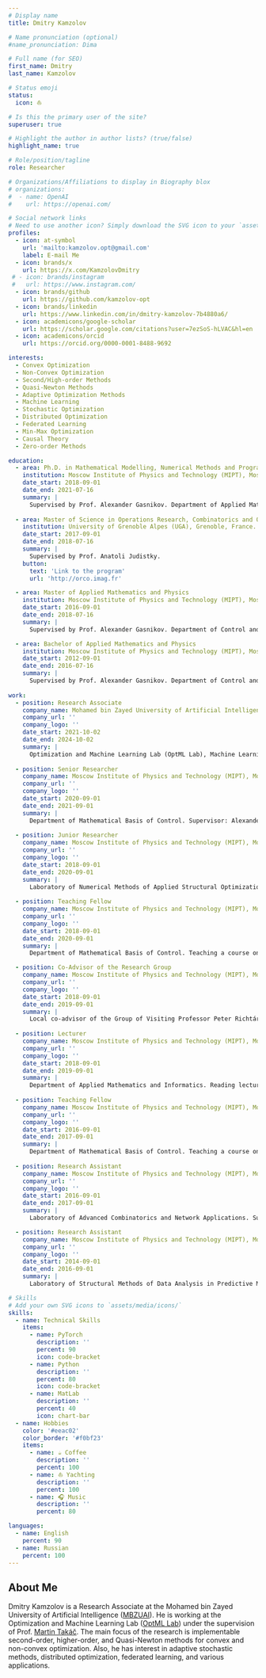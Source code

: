 ```yaml
---
# Display name
title: Dmitry Kamzolov

# Name pronunciation (optional)
#name_pronunciation: Dima

# Full name (for SEO)
first_name: Dmitry
last_name: Kamzolov

# Status emoji
status:
  icon: ⛵️ 

# Is this the primary user of the site?
superuser: true

# Highlight the author in author lists? (true/false)
highlight_name: true

# Role/position/tagline
role: Researcher

# Organizations/Affiliations to display in Biography blox
# organizations:
#  - name: OpenAI
#    url: https://openai.com/

# Social network links
# Need to use another icon? Simply download the SVG icon to your `assets/media/icons/` folder.
profiles:
  - icon: at-symbol
    url: 'mailto:kamzolov.opt@gmail.com'
    label: E-mail Me
  - icon: brands/x
    url: https://x.com/KamzolovDmitry
 # - icon: brands/instagram
 #   url: https://www.instagram.com/
  - icon: brands/github
    url: https://github.com/kamzolov-opt
  - icon: brands/linkedin
    url: https://www.linkedin.com/in/dmitry-kamzolov-7b4880a6/
  - icon: academicons/google-scholar
    url: https://scholar.google.com/citations?user=7ezSoS-hLVAC&hl=en
  - icon: academicons/orcid
    url: https://orcid.org/0000-0001-8488-9692

interests:
  - Convex Optimization
  - Non-Convex Optimization
  - Second/High-order Methods
  - Quasi-Newton Methods
  - Adaptive Optimization Methods
  - Machine Learning
  - Stochastic Optimization
  - Distributed Optimization
  - Federated Learning
  - Min-Max Optimization
  - Causal Theory
  - Zero-order Methods

education:
  - area: Ph.D. in Mathematical Modelling, Numerical Methods and Program Complexes
    institution: Moscow Institute of Physics and Technology (MIPT), Moscow, Russia.
    date_start: 2018-09-01
    date_end: 2021-07-16
    summary: |
      Supervised by Prof. Alexander Gasnikov. Department of Applied Mathematics and Informatics (DAMI). Moscow, Russia.
      
  - area: Master of Science in Operations Research, Combinatorics and Optimization (ORCO)
    institution: University of Grenoble Alpes (UGA), Grenoble, France.
    date_start: 2017-09-01
    date_end: 2018-07-16
    summary: |
      Supervised by Prof. Anatoli Judistky.
    button:
      text: 'Link to the program'
      url: 'http://orco.imag.fr'

  - area: Master of Applied Mathematics and Physics
    institution: Moscow Institute of Physics and Technology (MIPT), Moscow, Russia.
    date_start: 2016-09-01
    date_end: 2018-07-16
    summary: |
      Supervised by Prof. Alexander Gasnikov. Department of Control and Applied Mathematics (DCAM). 

  - area: Bachelor of Applied Mathematics and Physics
    institution: Moscow Institute of Physics and Technology (MIPT), Moscow, Russia.
    date_start: 2012-09-01
    date_end: 2016-07-16
    summary: | 
      Supervised by Prof. Alexander Gasnikov. Department of Control and Applied Mathematics (DCAM). Moscow, Russia.
      
work:
  - position: Research Associate
    company_name: Mohamed bin Zayed University of Artificial Intelligence (MBZUAI), Abu Dhabi, UAE.
    company_url: ''
    company_logo: ''
    date_start: 2021-10-02
    date_end: 2024-10-02
    summary: |
      Optimization and Machine Learning Lab (OptML Lab), Machine Learning Department. Supervisor: Martin Takáč.
      
  - position: Senior Researcher
    company_name: Moscow Institute of Physics and Technology (MIPT), Moscow, Russia.
    company_url: ''
    company_logo: ''
    date_start: 2020-09-01
    date_end: 2021-09-01
    summary: |
      Department of Mathematical Basis of Control. Supervisor: Alexander Gasnikov.
      
  - position: Junior Researcher
    company_name: Moscow Institute of Physics and Technology (MIPT), Moscow, Russia.
    company_url: ''
    company_logo: ''
    date_start: 2018-09-01
    date_end: 2020-09-01
    summary: |
      Laboratory of Numerical Methods of Applied Structural Optimization. Head: Yury Evtushenko.
  
  - position: Teaching Fellow
    company_name: Moscow Institute of Physics and Technology (MIPT), Moscow, Russia.
    company_url: ''
    company_logo: ''
    date_start: 2018-09-01
    date_end: 2020-09-01
    summary: |
      Department of Mathematical Basis of Control. Teaching a course on "Optimization Methods".  

  - position: Co-Advisor of the Research Group
    company_name: Moscow Institute of Physics and Technology (MIPT), Moscow, Russia.
    company_url: ''
    company_logo: ''
    date_start: 2018-09-01
    date_end: 2019-09-01
    summary: |
      Local co-advisor of the Group of Visiting Professor Peter Richtárik on Randomized Algorithms for Distributed Optimization Problems. Supervisor: Peter Richtárik.
      
  - position: Lecturer
    company_name: Moscow Institute of Physics and Technology (MIPT), Moscow, Russia.
    company_url: ''
    company_logo: ''
    date_start: 2018-09-01
    date_end: 2019-09-01
    summary: |
      Department of Applied Mathematics and Informatics. Reading lectures for a course on "Optimization Methods".
      
  - position: Teaching Fellow
    company_name: Moscow Institute of Physics and Technology (MIPT), Moscow, Russia.
    company_url: ''
    company_logo: ''
    date_start: 2016-09-01
    date_end: 2017-09-01
    summary: |
      Department of Mathematical Basis of Control. Teaching a course on "Optimization Methods".
      
  - position: Research Assistant
    company_name: Moscow Institute of Physics and Technology (MIPT), Moscow, Russia.
    company_url: ''
    company_logo: ''
    date_start: 2016-09-01
    date_end: 2017-09-01
    summary: |
      Laboratory of Advanced Combinatorics and Network Applications. Supervisor: Alexander Gasnikov. Head: Andrei Raigorodskii.

  - position: Research Assistant
    company_name: Moscow Institute of Physics and Technology (MIPT), Moscow, Russia.
    company_url: ''
    company_logo: ''
    date_start: 2014-09-01
    date_end: 2016-09-01
    summary: |
      Laboratory of Structural Methods of Data Analysis in Predictive Modeling (PreMoLab). Supervisor: Alexander Gasnikov. Head: Vladimir Spokoiny.

# Skills
# Add your own SVG icons to `assets/media/icons/`
skills:
  - name: Technical Skills
    items:
      - name: PyTorch
        description: ''
        percent: 90
        icon: code-bracket
      - name: Python
        description: ''
        percent: 80
        icon: code-bracket
      - name: MatLab
        description: ''
        percent: 40
        icon: chart-bar
  - name: Hobbies
    color: '#eeac02'
    color_border: '#f0bf23'
    items:
      - name: ☕️ Coffee
        description: ''
        percent: 100
      - name: ⛵ Yachting
        description: ''
        percent: 100
      - name: 🎧 Music
        description: ''
        percent: 80

languages:
  - name: English
    percent: 90
  - name: Russian
    percent: 100
---
```


## About Me

Dmitry Kamzolov is a Research Associate at the Mohamed bin Zayed University of Artificial Intelligence ([MBZUAI](https://mbzuai.ac.ae)). He is working at the Optimization and Machine Learning Lab ([OptML Lab](https://optmllab.github.io)) under the supervision of Prof. [Martin Takáč](https://scholar.google.com/citations?user=qKQD-2cAAAAJ&hl=en). The main focus of the research is implementable second-order, higher-order, and Quasi-Newton methods for convex and non-convex optimization. Also, he has interest in adaptive stochastic methods, distributed optimization, federated learning, and various applications.
